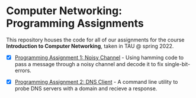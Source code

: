 # Computer Networking: Programming Assignments

This repository houses the code for all of our assignments for the course **Introduction to Computer Networking**, taken in TAU @ spring 2022.

* [x] [Programming Assignment 1: Noisy Channel](https://github.com/g-bulgarit/Intro-to-Computer-Networking/tree/main/PA1_NoisyChannel) - Using hamming code to pass a message through a noisy channel and decode it to fix single-bit-errors.


* [x] [Programming Assignment 2: DNS Client](https://github.com/g-bulgarit/Intro-to-Computer-Networking/tree/main/PA2_DNS_Client) - A command line utility to probe DNS servers with a domain and recieve a response.

